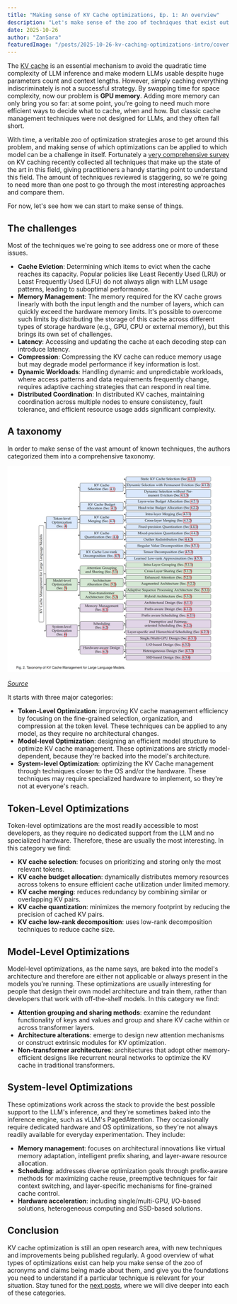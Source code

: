 ```yaml
---
title: "Making sense of KV Cache optimizations, Ep. 1: An overview"
description: "Let's make sense of the zoo of techniques that exist out there."
date: 2025-10-26
author: "ZanSara"
featuredImage: "/posts/2025-10-26-kv-caching-optimizations-intro/cover.png"
---
```


The [KV cache](/posts/2025-10-23-kv-caching/) is an essential mechanism to avoid the quadratic time complexity of LLM inference and make modern LLMs usable despite huge parameters count and context lengths. However, simply caching everything indiscriminately is not a successful strategy. By swapping time for space complexity, now our problem is **GPU memory**. Adding more memory can only bring you so far: at some point, you're going to need much more efficient ways to decide what to cache, when and how. But classic cache management techniques were not designed for LLMs, and they often fall short.

With time, a veritable zoo of optimization strategies arose to get around this problem, and making sense of which optimizations can be applied to which model can be a challenge in itself. Fortunately a  [very comprehensive survey](https://arxiv.org/abs/2412.19442) on KV caching recently collected all techniques that make up the state of the art in this field, giving practitioners a handy starting point to understand this field. The amount of techniques reviewed is staggering, so we're going to need more than one post to go through the most interesting approaches and compare them.

For now, let's see how we can start to make sense of things.

## The challenges

Most of the techniques we're going to see address one or more of these issues.

- **Cache Eviction**: Determining which items to evict when the cache reaches its capacity. Popular policies like Least Recently Used (LRU) or Least Frequently Used (LFU) do not always align with LLM usage patterns, leading to suboptimal performance.
- **Memory Management**: The memory required for the KV cache grows linearly with both the input length and the number of layers, which can quickly exceed the hardware memory limits. It's possible to overcome such limits by distributing the storage of this cache across different types of storage hardware (e.g., GPU, CPU or external memory), but this brings its own set of challenges.
- **Latency**: Accessing and updating the cache at each decoding step can introduce latency.
- **Compression**: Compressing the KV cache can reduce memory usage but may degrade model performance if key information is lost.
- **Dynamic Workloads**: Handling dynamic and unpredictable workloads, where access patterns and data requirements frequently change, requires adaptive caching strategies that can respond in real time.
- **Distributed Coordination**: In distributed KV caches, maintaining coordination across multiple nodes to ensure consistency, fault tolerance, and efficient resource usage adds significant complexity.

## A taxonomy

In order to make sense of the vast amount of known techniques, the authors categorized them into a comprehensive taxonomy.

![](/posts/2025-10-26-kv-caching-optimizations-intro/taxonomy.png)

_[Source](https://arxiv.org/pdf/2412.19442#figure.2)_

It starts with three major categories: 

- **Token-Level Optimization**: improving KV cache management efficiency by focusing on the fine-grained selection, organization, and compression at the token level. These techniques can be applied to any model, as they require no architectural changes.
- **Model-level Optimization**: designing an efficient model structure to optimize KV cache management. These optimizations are strictly model-dependent, because they're backed into the model's architecture.
- **System-level Optimization**: optimizing the KV Cache management through techniques closer to the OS and/or the hardware. These techniques may require specialized hardware to implement, so they're not at everyone's reach.

## Token-Level Optimizations

Token-level optimizations are the most readily accessible to most developers, as they require no dedicated support from the LLM and no specialized hardware. Therefore, these are usually the most interesting. In this category we find:
- **KV cache selection**: focuses on prioritizing and storing only the most relevant tokens.
- **KV cache budget allocation**: dynamically distributes memory resources across tokens to ensure efficient cache utilization under limited memory. 
- **KV cache merging**: reduces redundancy by combining similar or overlapping KV pairs.
- **KV cache quantization**: minimizes the memory footprint by reducing the precision of cached KV pairs. 
- **KV cache low-rank decomposition**: uses low-rank decomposition techniques to reduce cache size.   

## Model-Level Optimizations

Model-level optimizations, as the name says, are baked into the model's architecture and therefore are either not applicable or always present in the models you're running. These optimizations are usually interesting for people that design their own model architecture and train them, rather than developers that work with off-the-shelf models. In this category we find:
- **Attention grouping and sharing methods**: examine the redundant functionality of keys and values and group and share KV cache within or across transformer layers. 
- **Architecture alterations**: emerge to design new attention mechanisms or construct extrinsic modules for KV optimization. 
- **Non-transformer architectures**: architectures that adopt other memory-efficient designs like recurrent neural networks to optimize the KV cache in traditional transformers.    

## System-level Optimizations

These optimizations work across the stack to provide the best possible support to the LLM's inference, and they're sometimes baked into the inference engine, such as vLLM's PagedAttention. They occasionally require dedicated hardware and OS optimizations, so they're not always readily available for everyday experimentation. They include:
- **Memory management**: focuses on architectural innovations like virtual memory adaptation, intelligent prefix sharing, and layer-aware resource allocation.
- **Scheduling**: addresses diverse optimization goals through prefix-aware methods for maximizing cache reuse, preemptive techniques for fair context switching, and layer-specific mechanisms for fine-grained cache control.
- **Hardware acceleration**: including single/multi-GPU, I/O-based solutions, heterogeneous computing and SSD-based solutions.

## Conclusion

KV cache optimization is still an open research area, with new techniques and improvements being published regularly. A good overview of what types of optimizations exist can help you make sense of the zoo of acronyms and claims being made about them, and give you the foundations you need to understand if a particular technique is relevant for your situation. Stay tuned for the [next posts](/posts/2025-10-27-kv-caching-optimizations-token-level), where we will dive deeper into each of these categories.